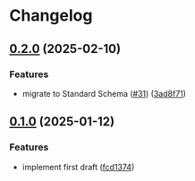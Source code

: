 # Changelog

## [0.2.0](https://github.com/abinnovision/cross-policy/compare/core-v0.1.0...core-v0.2.0) (2025-02-10)


### Features

* migrate to Standard Schema ([#31](https://github.com/abinnovision/cross-policy/issues/31)) ([3ad8f71](https://github.com/abinnovision/cross-policy/commit/3ad8f71e889a249019907d5233a19f6e2401bc25))

## [0.1.0](https://github.com/abinnovision/cross-policy/compare/core-v0.0.1...core-v0.1.0) (2025-01-12)


### Features

* implement first draft ([fcd1374](https://github.com/abinnovision/cross-policy/commit/fcd1374da2a89318e0f77ce4530d98add34b830e))
